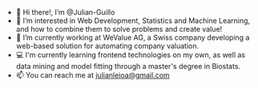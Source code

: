 - 👋 Hi there!, I’m @Julian-Guillo
- 👀 I’m interested in Web Development, Statistics and Machine Learning, and how to combine them to solve problems and create value!
- 💼 I’m currently working at WeValue AG, a Swiss company developing a web-based solution for automating company valuation.
- 💻 I'm currently learning frontend technologies on my own, as well as data mining and model fitting through a master's degree in Biostats.
- 📫 You can reach me at julianleioa@gmail.com

<!---
Julian-Guillo/Julian-Guillo is a ✨ special ✨ repository because its `README.md` (this file) appears on your GitHub profile.
You can click the Preview link to take a look at your changes.
--->
